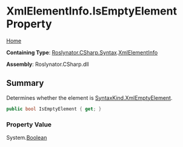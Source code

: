 # XmlElementInfo\.IsEmptyElement Property

[Home](../../../../../README.md)

**Containing Type**: [Roslynator.CSharp.Syntax](../../README.md)\.[XmlElementInfo](../README.md)

**Assembly**: Roslynator\.CSharp\.dll

## Summary

Determines whether the element is [SyntaxKind.XmlEmptyElement](https://docs.microsoft.com/en-us/dotnet/api/microsoft.codeanalysis.csharp.syntaxkind.xmlemptyelement)\.

```csharp
public bool IsEmptyElement { get; }
```

### Property Value

System\.[Boolean](https://docs.microsoft.com/en-us/dotnet/api/system.boolean)


